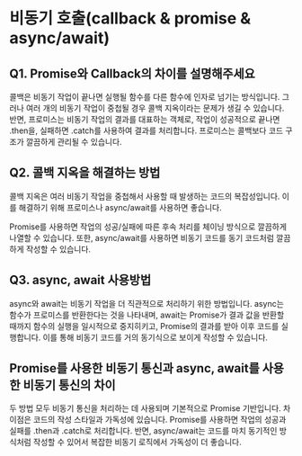 # 비동기 호출(callback & promise & async/await)

## Q1. Promise와 Callback의 차이를 설명해주세요

콜백은 비동기 작업이 끝나면 실행될 함수를 다른 함수에 인자로 넘기는 방식입니다. 그러나 여러 개의 비동기 작업이 중첩될 경우 콜백 지옥이라는 문제가 생길 수 있습니다. 반면, 프로미스는 비동기 작업의 결과를 대표하는 객체로, 작업이 성공적으로 끝나면 .then을, 실패하면 .catch를 사용하여 결과를 처리합니다. 프로미스는 콜백보다 코드 구조가 깔끔하게 관리될 수 있습니다.

## Q2. 콜백 지옥을 해결하는 방법

콜백 지옥은 여러 비동기 작업을 중첩해서 사용할 때 발생하는 코드의 복잡성입니다. 이를 해결하기 위해 프로미스나 async/await를 사용하면 좋습니다.

Promise를 사용하면 작업의 성공/실패에 따른 후속 처리를 체이닝 방식으로 깔끔하게 나열할 수 있습니다. 또한, async/await를 사용하면 비동기 코드를 동기 코드처럼 깔끔하게 작성할 수 있습니다.

## Q3. async, await 사용방법

async와 await는 비동기 작업을 더 직관적으로 처리하기 위한 방법입니다. async는 함수가 프로미스를 반환한다는 것을 나타내며, await는 Promise가 결과 값을 반환할 때까지 함수의 실행을 일시적으로 중지히키고, Promise의 결과를 받아 이후 코드를 실행합니다. 이를 통해 비동기 코드를 거의 동기식으로 보이게 작성할 수 있습니다.

## Promise를 사용한 비동기 통신과 async, await를 사용한 비동기 통신의 차이

두 방법 모두 비동기 통신을 처리하는 데 사용되며 기본적으로 Promise 기반입니다. 차이점은 코드의 작성 스타일과 가독성에 있습니다.
Promise를 사용하면 작업의 성공과 실패를 .then과 .catch로 처리합니다. 반면, async/await는 코드를 마치 동기적인 방식처럼 작성할 수 있어서 복잡한 비동기 로직에서 가독성이 더 좋습니다.
